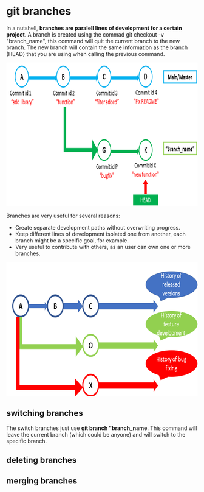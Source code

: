 # git branches

In a nutshell, **branches are paralell lines of development for a certain project**.
A branch is created using the commad git checkout -v "branch_name", this command will quit the current branch to the new branch. The new
branch will contain the same information as the branch (HEAD) that you are using when calling the previous command.


<p align="center">
<img src="https://github.com/horaciosolis1991/Git-class-material/blob/main/res/branches-intro.png" width="851" height="377">
</p>


Branches are very useful for several reasons:

* Create separate development paths without overwriting progress.
* Keep different lines of development isolated one from another, each branch might be a specific goal, for example.
* Very useful to contribute with others, as an user can own one or more branches.


<p align="center">
<img src="https://github.com/horaciosolis1991/Git-class-material/blob/main/res/branches-utilities.png" width="717" height="353">
</p>



## switching branches

The switch branches just use **git branch "branch_name**. This command will leave the current branch (which could be anyone) and will switch to the specific
branch.





## deleting branches






## merging branches